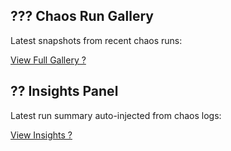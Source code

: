 
## ??? Chaos Run Gallery

Latest snapshots from recent chaos runs:

[View Full Gallery ?](gallery.md)

## ?? Insights Panel

Latest run summary auto-injected from chaos logs:

[View Insights ?](insights.md)
